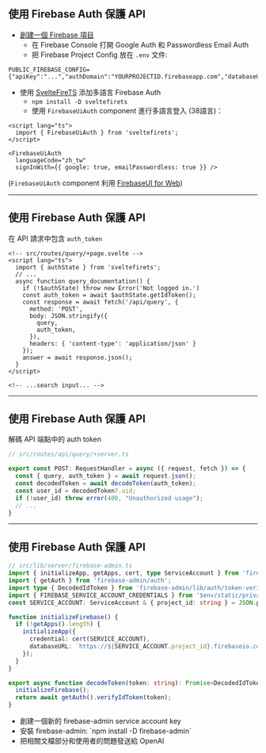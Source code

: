 ## <logos-firebase/> 使用 Firebase Auth 保護 API <!-- Secure your API with Firebase Auth -->

<div v-click>

- [創建一個 Firebase 項目](https://firebase.google.com/?hl=zh-cn) <!-- Create a Firebase Project -->
  - 在 Firebase Console 打開 Google Auth 和 Passwordless Email Auth 
  - 把 Firebase Project Config 放在 `.env` 文件: 
```
PUBLIC_FIREBASE_CONFIG={"apiKey":"...","authDomain":"YOURPROJECTID.firebaseapp.com","databaseURL":"https://YOURPROJECTID.firebaseio.com","projectId":"YOURPROJECTID","storageBucket":"YOURPROJECTID.appspot.com","messagingSenderId":"...","appId":"...","measurementId":"..."}
```

</div>

<div mt-5 v-click>

- 使用 [SvelteFireTS](https://sveltefirets.vercel.app/) 添加多語言 Firebase Auth <!-- Use SvelteFireTS to add multilingual Firebase Auth -->
  - `npm install -D sveltefirets`
  - 使用 `FirebaseUiAuth` component 進行多語言登入 (38語言)：
```svelte
<script lang="ts">
  import { FirebaseUiAuth } from 'sveltefirets';
</script>

<FirebaseUiAuth 
  languageCode="zh_tw" 
  signInWith={{ google: true, emailPasswordless: true }} />
```

(`FirebaseUiAuth` component 利用 [FirebaseUI for Web](https://github.com/firebase/firebaseui-web))
</div>

<!-- 
- 首先創建一個 Firebase 項目, 很簡單，網上有很多教程。

Read all bullets

- 默認(mòrèn)是英文，為繁體中文加 `zh_tw` 
-->

---

## <logos-firebase/> 使用 Firebase Auth 保護 API <!-- Secure your API with Firebase Auth -->

在 API 請求中包含 `auth_token`

```svelte {3,6-7,12}
<!-- src/routes/query/+page.svelte -->
<script lang="ts">
  import { authState } from 'sveltefirets';
  // ...
  async function query_documentation() {
    if (!$authState) throw new Error('Not logged in.')
    const auth_token = await $authState.getIdToken();
    const response = await fetch('/api/query', {
      method: 'POST',
      body: JSON.stringify({ 
        query,
        auth_token,
      }),
      headers: { 'content-type': 'application/json' }
    });
    answer = await response.json();
  }
</script>

<!-- ...search input... -->
```

<!-- bāohán

使用者登入(1-4)後，你可以在前端獲得一個 auth token，並把它和使用者的問題一起傳遞(chuándì)到你的後端。

After a user is logged in you can get an auth token in the frontend and pass it to your backend along with the user's question. -->


---

## <logos-firebase/> 使用 Firebase Auth 保護 API <!-- Secure your API with Firebase Auth -->

解碼 API 端點中的 auth token

```ts {all|5}
// src/routes/api/query/+server.ts

export const POST: RequestHandler = async ({ request, fetch }) => {
  const { query, auth_token } = await request.json();
  const decodedToken = await decodeToken(auth_token);
  const user_id = decodedToken?.uid;
  if (!user_id) throw error(400, "Unauthorized usage");
  // ...
}
```

<!-- 為確保使用者已通過(tōngguò)身份驗證(shēnfèn yànzhèng), 在 API 端點中我們需要把 auth token 解碼 (3-3). 如果他未通過身份驗證，拋(pāo)出錯誤。

(click) 

然後我們需要編寫(1-3) decodeToken 函數。

To make sure the user is authenticated, we need to decode the auth token in the API endpoint. If they are not authenticated, throw an error.

Now we need to create that decodeToken function.
-->

---

## <logos-firebase/> 使用 Firebase Auth 保護 API <!-- Secure your API with Firebase Auth -->

```ts {5-6|2-3,10-14,18|17-20}
// src/lib/server/firebase-admin.ts
import { initializeApp, getApps, cert, type ServiceAccount } from 'firebase-admin/app';
import { getAuth } from 'firebase-admin/auth';
import type { DecodedIdToken } from 'firebase-admin/lib/auth/token-verifier';
import { FIREBASE_SERVICE_ACCOUNT_CREDENTIALS } from '$env/static/private';
const SERVICE_ACCOUNT: ServiceAccount & { project_id: string } = JSON.parse(FIREBASE_SERVICE_ACCOUNT_CREDENTIALS); 

function initializeFirebase() {
  if (!getApps().length) {
    initializeApp({
      credential: cert(SERVICE_ACCOUNT),
      databaseURL: `https://${SERVICE_ACCOUNT.project_id}.firebaseio.com`
    });
  }
}

export async function decodeToken(token: string): Promise<DecodedIdToken> {
  initializeFirebase();
  return await getAuth().verifyIdToken(token);
}
```

<ul>
<li>
創建一個新的 firebase-admin service account key
</li>
<li v-if="$slidev.nav.clicks > 0">
安裝 firebase-admin: `npm install -D firebase-admin`</li>
<li v-if="$slidev.nav.clicks > 2">
<carbon-chat /> 把相關文檔部分和使用者的問題發送給 OpenAI <!-- Send relevant documentation and user's question to OpenAI -->
</li>
</ul>


<!-- 
Read 2 bullets

- 初始化 firebase-admin (click)
- 驗證和解碼 auth token

這就是今天的代碼介紹的全部內容:
- 我們處理了我們的文件
- 添加了前端搜索輸入
- 添加了一個後端來回答問題
- 最後使用 Firebase Auth 保護 API

English:
- Initialize firebase-admin
- Verify and decode the auth token

That's all for the code walkthrough today:
- we processed our documentation
- added a frontend search input
- added a backend to answer questions
- and secured everything with Firebase Authentication
 
-->